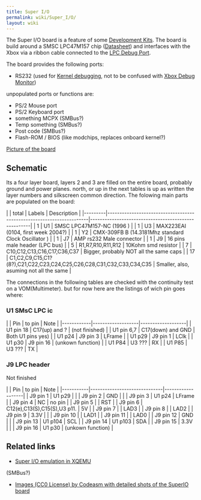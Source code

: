 ```yaml
---
title: Super I/O
permalink: wiki/Super_I/O/
layout: wiki
---
```


The Super I/O board is a feature of some [Development
Kits](/wiki/Development_Kits "wikilink"). The board is build around a SMSC
LPC47M157 chip
([Datasheet](https://drive.google.com/uc?export=download&id=0BxOesalXbGtOanoxenlqQUh6Y0k))
and interfaces with the Xbox via a ribbon cable connected to the [LPC
Debug Port](/wiki/LPC_Debug_Port "wikilink").

The board provides the following ports:

-   RS232 (used for [ Kernel debugging](/wiki/Kernel_Debug "wikilink"), not to
    be confused with [Xbox Debug
    Monitor](/wiki/Xbox_Debug_Monitor "wikilink"))

unpopulated ports or functions are:

-   PS/2 Mouse port
-   PS/2 Keyboard port
-   something MCPX (SMBus?)
-   Temp something (SMBus?)
-   Post code (SMBus?)
-   Flash-ROM / BIOS (like modchips, replaces onboard kernel?)

[Picture of the board](http://codeasm.com/xbox/images/dvt4/SL734874.JPG)

Schematic
---------

Its a four layer board, layers 2 and 3 are filled on the entire board,
probably ground and power planes. north, or up in the next tables is up
as written the layer numbers and silkscreen common direction. The
folowing main parts are populated on the board:

| | total | Labels                                                               | Description                                         |
|---------|----------------------------------------------------------------------|-----------------------------------------------------|
| 1       | U1                                                                   | SMSC LPC47M157-NC (1996 )                           |
| 1       | U3                                                                   | MAX223EAI (0104, first week 2004?)                  |
| 1       | Y2                                                                   | CMX-309FB B (14.3181Mhz standard Clock Oscillator ) |
| 1       | J7                                                                   | AMP rs232 Male connector                            |
| 1       | J9                                                                   | 16 pins male header (LPC bus)                       |
| 5       | R1,R7,R10,R11,R12                                                    | 10Kohm smd resistor                                 |
| 7       | C10,C12,C13,C16,C17,C36,C37                                          | Bigger, probably NOT all the same caps              |
| 17      | C1,C2,C9,C15,C1?(8?),C21,C22,C23,C24,C25,C26,C28,C31,C32,C33,C34,C35 | Smaller, also, asuming not all the same             |

The connections in the following tables are checked with the continuity
test on a VOM(Multimeter). but for now here are the listings of wich pin
goes where:

### U1 SMsC LPC ic

| | Pin      | to pin            | Note              |
|------------|-------------------|-------------------|
| U1 pin 18  | C17(up) and ?     | (not finished)    |
| U1 pin 6,7 | C17(down) and GND | Both U1 pins yes) |
| U1 p24     | J9 pin 3          | LFrame            |
| U1 p29     | J9 pin 1          | LClk              |
| U1 p30     | J9 pin 16         | (unkown function) |
| U1 P84     | U3 ???            | RX                |
| U1 P85     | U3 ???            | TX                |

### J9 LPC header

Not finished

| | Pin     | to pin                       | Note              |
|-----------|------------------------------|-------------------|
| J9 pin 1  | U1 p29                       |                   |
| J9 pin 2  | GND                          |                   |
| J9 pin 3  | U1 p24                       | LFrame            |
| J9 pin 4  | NC                           | no pin            |
| J9 pin 5  |                              | RST               |
| J9 pin 6  | C12(e),C13(S),C15(S),U3 p11. | 5V                |
| J9 pin 7  |                              | LAD3              |
| J9 pin 8  |                              | LAD2              |
| J9 pin 9  | 3.3V                         |                   |
| J9 pin 10 |                              | LAD1              |
| J9 pin 11 |                              | LAD0              |
| J9 pin 12 | GND                          |                   |
| J9 pin 13 | U1 p104                      | SCL               |
| J9 pin 14 | U1 p103                      | SDA               |
| J9 pin 15 | 3.3V                         |                   |
| J9 pin 16 | U1 p30                       | (unkown function) |

Related links
-------------

-   [Super I/O emulation in
    XQEMU](https://github.com/espes/xqemu/blob/xbox/hw/xbox/lpc47m157.c)

(SMBus?)

-   [Images (CC0 License) by Codeasm with detailed shots of the SuperIO
    board](http://imgur.com/a/vJi9E)

